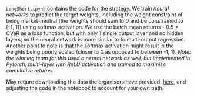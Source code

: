 
`LongShort.ipynb` contains the code for the strategy. We train *neural networks* to predict the target weights, including the weight constraint of being market-neutral (the weights should sum to 0 and be constrained to [-1, 1]) using softmax activation. We use the batch mean returns - 0.5 * CVaR as a loss function, but with only 1 single output layer and no hidden layers, so the neural network is more similar to to multi-output regression. Another point to note is that the softmax activation might result in the weights being poorly scaled (closer to 0 as opposed to between -1, 1). *Note: the winning team for this used a neural network as well, but implemented in Pytorch, multi-layer with ReLU activation and trained to maximise cumulative returns.*


May requre downloading the data the organisers have provided ,[here](https://drive.google.com/drive/folders/180FaVThDIFtmrCZ2cGiYskvlyvyMv5Au), and adjusting the code in the notebook to account for your own path.